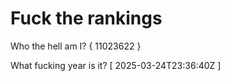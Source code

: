# Fuck the rankings

Who the hell am I?
{ 11023622 }

What fucking year is it?
[ 2025-03-24T23:36:40Z ]
